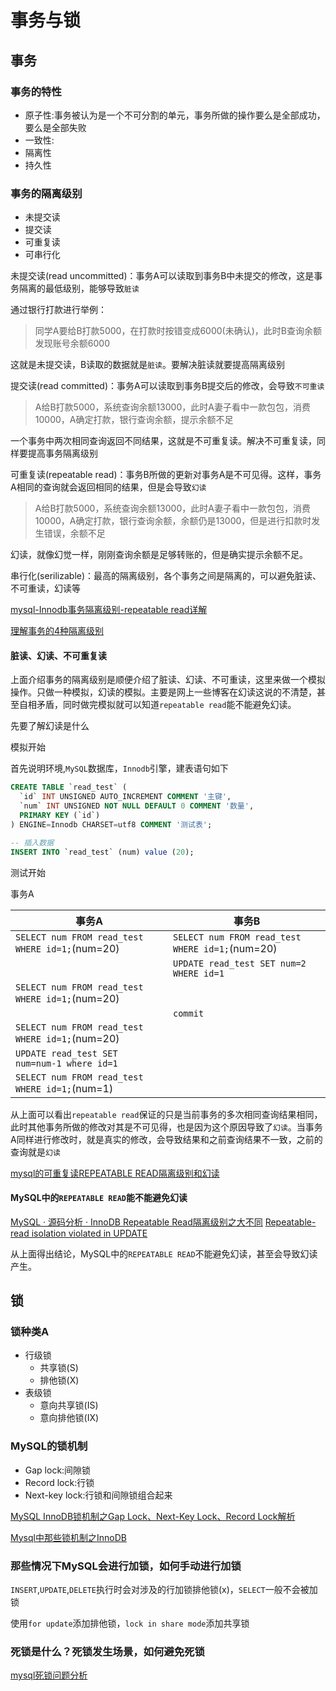 # 事务与锁
## 事务
### 事务的特性

- 原子性:事务被认为是一个不可分割的单元，事务所做的操作要么是全部成功，要么是全部失败
- 一致性:
- 隔离性
- 持久性

### 事务的隔离级别
- 未提交读
- 提交读
- 可重复读
- 可串行化

未提交读(read uncommitted)：事务A可以读取到事务B中未提交的修改，这是事务隔离的最低级别，能够导致`脏读`

通过银行打款进行举例：

> 同学A要给B打款5000，在打款时按错变成6000(未确认)，此时B查询余额发现账号余额6000

这就是未提交读，B读取的数据就是`脏读`。要解决脏读就要提高隔离级别

提交读(read committed)：事务A可以读取到事务B提交后的修改，会导致`不可重读`

> A给B打款5000，系统查询余额13000，此时A妻子看中一款包包，消费10000，A确定打款，银行查询余额，提示余额不足

一个事务中两次相同查询返回不同结果，这就是不可重复读。解决不可重复读，同样要提高事务隔离级别

可重复读(repeatable read)：事务B所做的更新对事务A是不可见得。这样，事务A相同的查询就会返回相同的结果，但是会导致`幻读`

> A给B打款5000，系统查询余额13000，此时A妻子看中一款包包，消费10000，A确定打款，银行查询余额，余额仍是13000，但是进行扣款时发生错误，余额不足

幻读，就像幻觉一样，刚刚查询余额是足够转账的，但是确实提示余额不足。

串行化(serilizable)：最高的隔离级别，各个事务之间是隔离的，可以避免脏读、不可重读，幻读等

[mysql-Innodb事务隔离级别-repeatable read详解](https://blog.csdn.net/dong976209075/article/details/8802778)

[理解事务的4种隔离级别](https://blog.csdn.net/qq_33290787/article/details/51924963)
#### 脏读、幻读、不可重复读

上面介绍事务的隔离级别是顺便介绍了脏读、幻读、不可重读，这里来做一个模拟操作。只做一种模拟，幻读的模拟。主要是网上一些博客在幻读这说的不清楚，甚至自相矛盾，同时做完模拟就可以知道`repeatable read`能不能避免幻读。

先要了解幻读是什么

模拟开始

首先说明环境,`MySQL`数据库，`Innodb`引擎，建表语句如下

```SQL
CREATE TABLE `read_test` (
  `id` INT UNSIGNED AUTO_INCREMENT COMMENT '主键',
  `num` INT UNSIGNED NOT NULL DEFAULT 0 COMMENT '数量',
  PRIMARY KEY (`id`)
) ENGINE=Innodb CHARSET=utf8 COMMENT '测试表';

-- 插入数据
INSERT INTO `read_test` (num) value (20);
```
测试开始

事务A

| 事务A                                           | 事务B                                           |
| ----------------------------------------------- | ----------------------------------------------- |
| `SELECT num FROM read_test WHERE id=1;`(num=20) | `SELECT num FROM read_test WHERE id=1;`(num=20) |
|                                                 | `UPDATE read_test SET num=2 WHERE id=1`         |
| `SELECT num FROM read_test WHERE id=1;`(num=20) |                                                 |
|                                                 | `commit`                                        |
| `SELECT num FROM read_test WHERE id=1;`(num=20) |                                                 |
| `UPDATE read_test SET num=num-1 where id=1`     |                                                 |
| `SELECT num FROM read_test WHERE id=1;`(num=1)  |                                                 |

从上面可以看出`repeatable read`保证的只是当前事务的多次相同查询结果相同，此时其他事务所做的修改对其是不可见得，也是因为这个原因导致了`幻读`。当事务A同样进行修改时，就是真实的修改，会导致结果和之前查询结果不一致，之前的查询就是`幻读`

[mysql的可重复读REPEATABLE READ隔离级别和幻读](https://blog.csdn.net/huyangyamin/article/details/46848875)

#### MySQL中的`REPEATABLE READ`能不能避免幻读

[MySQL · 源码分析 · InnoDB Repeatable Read隔离级别之大不同](http://mysql.taobao.org/monthly/2017/06/07/)
[Repeatable-read isolation violated in UPDATE](https://bugs.mysql.com/bug.php?id=63870)

从上面得出结论，MySQL中的`REPEATABLE READ`不能避免幻读，甚至会导致幻读产生。

## 锁
### 锁种类A
- 行级锁
  + 共享锁(S)
  + 排他锁(X)
- 表级锁
  + 意向共享锁(IS)
  + 意向排他锁(IX)

### MySQL的锁机制

- Gap lock:间隙锁
- Record lock:行锁
- Next-key lock:行锁和间隙锁组合起来

[MySQL InnoDB锁机制之Gap Lock、Next-Key Lock、Record Lock解析](http://blog.sina.com.cn/s/blog_a1e9c7910102vnrj.html)

[Mysql中那些锁机制之InnoDB](https://www.2cto.com/database/201508/429967.html)
### 那些情况下MySQL会进行加锁，如何手动进行加锁

`INSERT`,`UPDATE`,`DELETE`执行时会对涉及的行加锁排他锁(x)，`SELECT`一般不会被加锁

使用`for update`添加排他锁，`lock in share mode`添加共享锁  

### 死锁是什么？死锁发生场景，如何避免死锁

[mysql死锁问题分析](http://www.cnblogs.com/LBSer/p/5183300.html)
